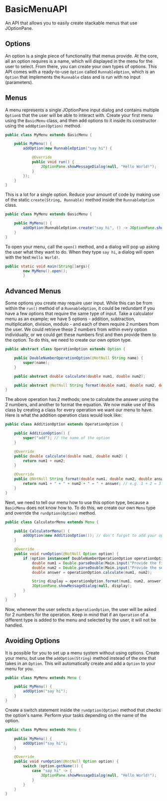 # BasicMenuAPI

An API that allows you to easily create stackable menus that use JOptionPane.

## Options

An option is a single piece of functionality that menus provide.
At the core, all an option requires is a name, which will displayed in the menu for the user to select.
From there, you can create your own types of options.
This API comes with a ready-to-use `Option` called `RunnableOption`, which is an `Option` that implements the `Runnable`
class and is run with no input (parameters).

## Menus

A menu represents a single JOptionPane input dialog and contains multiple `Option`s that the user will be able to
interact with.
Create your first menu using the `BasicMenu` class, and then add options to it inside its constructor using
the `addOption(Option)` method.

```java
public class MyMenu extends BasicMenu {

    public MyMenu() {
        addOption(new RunnableOption("say hi") {

            @Override
            public void run() {
                JOptionPane.showMessageDialog(null, "Hello World!");
            }
        });
    }
}
```

This is a lot for a single option. Reduce your amount of code by making use of the static `create(String, Runnable)`
method inside the `RunnableOption` class.

```java
public class MyMenu extends BasicMenu {

    public MyMenu() {
        addOption(RunnableOption.create("say hi", () -> JOptionPane.showMessageDialog(null, "Hello World!")));
    }
}
```

To open your menu, call the `open()` method, and a dialog will pop up asking the user what they want to do.
When they type `say hi`, a dialog will open with the text `Hello World!`.

```java
public static void main(String[]args){
        new MyMenu().open();
        }
```

## Advanced Menus

Some options you create may require user input.
While this can be from within the `run()` method of a `RunnableOption`, it could be redundant if you have a few options
that require the same type of input.
Take a calculator menu as an example; we have 5 options - addition, subtraction, multiplication, division, modulo - and
each of them require 2 numbers from the user.
We could retrieve these 2 numbers from within every option individually, or we could get these numbers first and then
provide them to the option.
To do this, we need to create our own option type.

```java
public abstract class OperationOption extends Option {

    public DoubleNumberOperationOption(@NotNull String name) {
        super(name);
    }

    public abstract double calculate(double num1, double num2);

    public abstract @NotNull String format(double num1, double num2, double answer);
}
```

The above operation has 2 methods; one to calculate the answer using the 2 numbers, and another to format the equation.
We now make use of this class by creating a class for every operation we want our menu to have.
Here is what the addition operation class would look like:

```java
public class AdditionOption extends OperationOption {

    public AdditionOption() {
        super("add"); // the name of the option
    }

    @Override
    public double calculate(double num1, double num2) {
        return num1 + num2;
    }

    @Override
    public @NotNull String format(double num1, double num2, double answer) {
        return num1 + " + " + num2 + " = " + answer; // e.g. 1 + 2 = 3
    }
}
```

Next, we need to tell our menu how to use this option type, because a `BasicMenu` does not know how to.
To do this, we create our own `Menu` type and override the `runOption(Option)` method.

```java
public class CalculatorMenu extends Menu {

    public CalculatorMenu() {
        addOption(new AdditionOption()); // don't forget to add your operation options
    }

    @Override
    public void runOption(@NotNull Option option) {
        if (option instanceof DoubleNumberOperationOption operationOption) {
            double num1 = Double.parseDouble(Main.input("Provide the first number"));
            double num2 = Double.parseDouble(Main.input("Provide the second number"));
            double answer = operationOption.calculate(num1, num2);

            String display = operationOption.format(num1, num2, answer);
            JOptionPane.showMessageDialog(null, display);
        }
    }
}
```

Now, whenever the user selects a `OperationOption`, the user will be asked for 2 numbers for the operation.
Keep in mind that if an `Operation` of a different type is added to the menu and selected by the user, it will not be
handled.

## Avoiding Options

It is possible for you to set up a menu system without using options.
Create your menu, but use the `addOption(String)` method instead of the one that takes in an `Option`.
This will automatically create and add a `Option` to your menu for you.

```java
public class MyMenu extends Menu {

    public MyMenu() {
        addOption("say hi");
    }
}
```

Create a switch statement inside the `runOption(Option)` method that checks the option's name.
Perform your tasks depending on the name of the option.

```java
public class MyMenu extends Menu {

    public MyMenu() {
        addOption("say hi");
    }

    @Override
    public void runOption(@NotNull Option option) {
        switch (option.getName()) {
            case "say hi" -> {
                JOptionPane.showMessageDialog(null, "Hello World!");
            }
        }
    }
}
```